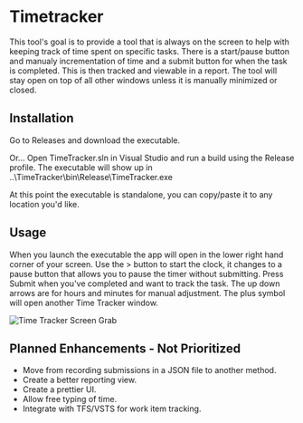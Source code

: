 # Timetracker

This tool's goal is to provide a tool that is always on the screen to help with keeping track of time spent on specific tasks. There is a start/pause button and manualy incrementation of time and a submit button for when the task is completed. This is then tracked and viewable in a report. The tool will stay open on top of all other windows unless it is manually minimized or closed.

## Installation

Go to Releases and download the executable.

Or...
Open TimeTracker.sln in Visual Studio and run a build using the Release profile. The executable will show up in ..\TimeTracker\bin\Release\TimeTracker.exe

At this point the executable is standalone, you can copy/paste it to any location you'd like.

## Usage

When you launch the executable the app will open in the lower right hand corner of your screen. Use the > button to start the clock, it changes to a pause button that allows you to pause the timer without submitting. Press Submit when you've completed and want to track the task. The up down arrows are for hours and minutes for manual adjustment. The plus symbol will open another Time Tracker window.

![Time Tracker Screen Grab](https://generaljb.blob.core.windows.net/images/TimeTracker.png)

## Planned Enhancements - Not Prioritized

- Move from recording submissions in a JSON file to another method.
- Create a better reporting view.
- Create a prettier UI.
- Allow free typing of time.
- Integrate with TFS/VSTS for work item tracking.
